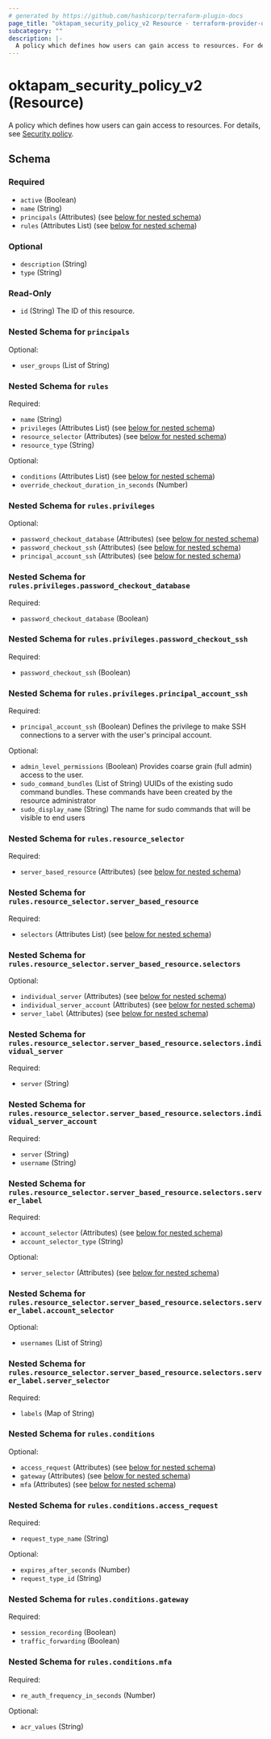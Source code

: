 ```yaml
---
# generated by https://github.com/hashicorp/terraform-plugin-docs
page_title: "oktapam_security_policy_v2 Resource - terraform-provider-oktapam"
subcategory: ""
description: |-
  A policy which defines how users can gain access to resources. For details, see Security policy https://help.okta.com/okta_help.htm?type=oie&id=ext-pam-policy.
---
```


# oktapam_security_policy_v2 (Resource)

A policy which defines how users can gain access to resources. For details, see [Security policy](https://help.okta.com/okta_help.htm?type=oie&id=ext-pam-policy).



<!-- schema generated by tfplugindocs -->
## Schema

### Required

- `active` (Boolean)
- `name` (String)
- `principals` (Attributes) (see [below for nested schema](#nestedatt--principals))
- `rules` (Attributes List) (see [below for nested schema](#nestedatt--rules))

### Optional

- `description` (String)
- `type` (String)

### Read-Only

- `id` (String) The ID of this resource.

<a id="nestedatt--principals"></a>
### Nested Schema for `principals`

Optional:

- `user_groups` (List of String)


<a id="nestedatt--rules"></a>
### Nested Schema for `rules`

Required:

- `name` (String)
- `privileges` (Attributes List) (see [below for nested schema](#nestedatt--rules--privileges))
- `resource_selector` (Attributes) (see [below for nested schema](#nestedatt--rules--resource_selector))
- `resource_type` (String)

Optional:

- `conditions` (Attributes List) (see [below for nested schema](#nestedatt--rules--conditions))
- `override_checkout_duration_in_seconds` (Number)

<a id="nestedatt--rules--privileges"></a>
### Nested Schema for `rules.privileges`

Optional:

- `password_checkout_database` (Attributes) (see [below for nested schema](#nestedatt--rules--privileges--password_checkout_database))
- `password_checkout_ssh` (Attributes) (see [below for nested schema](#nestedatt--rules--privileges--password_checkout_ssh))
- `principal_account_ssh` (Attributes) (see [below for nested schema](#nestedatt--rules--privileges--principal_account_ssh))

<a id="nestedatt--rules--privileges--password_checkout_database"></a>
### Nested Schema for `rules.privileges.password_checkout_database`

Required:

- `password_checkout_database` (Boolean)


<a id="nestedatt--rules--privileges--password_checkout_ssh"></a>
### Nested Schema for `rules.privileges.password_checkout_ssh`

Required:

- `password_checkout_ssh` (Boolean)


<a id="nestedatt--rules--privileges--principal_account_ssh"></a>
### Nested Schema for `rules.privileges.principal_account_ssh`

Required:

- `principal_account_ssh` (Boolean) Defines the privilege to make SSH connections to a server with the user's principal account.

Optional:

- `admin_level_permissions` (Boolean) Provides coarse grain (full admin) access to the user.
- `sudo_command_bundles` (List of String) UUIDs of the existing sudo command bundles. These commands have been created by the resource administrator
- `sudo_display_name` (String) The name for sudo commands that will be visible to end users



<a id="nestedatt--rules--resource_selector"></a>
### Nested Schema for `rules.resource_selector`

Required:

- `server_based_resource` (Attributes) (see [below for nested schema](#nestedatt--rules--resource_selector--server_based_resource))

<a id="nestedatt--rules--resource_selector--server_based_resource"></a>
### Nested Schema for `rules.resource_selector.server_based_resource`

Required:

- `selectors` (Attributes List) (see [below for nested schema](#nestedatt--rules--resource_selector--server_based_resource--selectors))

<a id="nestedatt--rules--resource_selector--server_based_resource--selectors"></a>
### Nested Schema for `rules.resource_selector.server_based_resource.selectors`

Optional:

- `individual_server` (Attributes) (see [below for nested schema](#nestedatt--rules--resource_selector--server_based_resource--selectors--individual_server))
- `individual_server_account` (Attributes) (see [below for nested schema](#nestedatt--rules--resource_selector--server_based_resource--selectors--individual_server_account))
- `server_label` (Attributes) (see [below for nested schema](#nestedatt--rules--resource_selector--server_based_resource--selectors--server_label))

<a id="nestedatt--rules--resource_selector--server_based_resource--selectors--individual_server"></a>
### Nested Schema for `rules.resource_selector.server_based_resource.selectors.individual_server`

Required:

- `server` (String)


<a id="nestedatt--rules--resource_selector--server_based_resource--selectors--individual_server_account"></a>
### Nested Schema for `rules.resource_selector.server_based_resource.selectors.individual_server_account`

Required:

- `server` (String)
- `username` (String)


<a id="nestedatt--rules--resource_selector--server_based_resource--selectors--server_label"></a>
### Nested Schema for `rules.resource_selector.server_based_resource.selectors.server_label`

Required:

- `account_selector` (Attributes) (see [below for nested schema](#nestedatt--rules--resource_selector--server_based_resource--selectors--server_label--account_selector))
- `account_selector_type` (String)

Optional:

- `server_selector` (Attributes) (see [below for nested schema](#nestedatt--rules--resource_selector--server_based_resource--selectors--server_label--server_selector))

<a id="nestedatt--rules--resource_selector--server_based_resource--selectors--server_label--account_selector"></a>
### Nested Schema for `rules.resource_selector.server_based_resource.selectors.server_label.account_selector`

Optional:

- `usernames` (List of String)


<a id="nestedatt--rules--resource_selector--server_based_resource--selectors--server_label--server_selector"></a>
### Nested Schema for `rules.resource_selector.server_based_resource.selectors.server_label.server_selector`

Required:

- `labels` (Map of String)






<a id="nestedatt--rules--conditions"></a>
### Nested Schema for `rules.conditions`

Optional:

- `access_request` (Attributes) (see [below for nested schema](#nestedatt--rules--conditions--access_request))
- `gateway` (Attributes) (see [below for nested schema](#nestedatt--rules--conditions--gateway))
- `mfa` (Attributes) (see [below for nested schema](#nestedatt--rules--conditions--mfa))

<a id="nestedatt--rules--conditions--access_request"></a>
### Nested Schema for `rules.conditions.access_request`

Required:

- `request_type_name` (String)

Optional:

- `expires_after_seconds` (Number)
- `request_type_id` (String)


<a id="nestedatt--rules--conditions--gateway"></a>
### Nested Schema for `rules.conditions.gateway`

Required:

- `session_recording` (Boolean)
- `traffic_forwarding` (Boolean)


<a id="nestedatt--rules--conditions--mfa"></a>
### Nested Schema for `rules.conditions.mfa`

Required:

- `re_auth_frequency_in_seconds` (Number)

Optional:

- `acr_values` (String)
